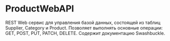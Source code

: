# ProductWebAPI

REST Web сервис для управления базой данных, состоящей из таблиц Supplier, Category и Product.
Позволяет выполнять основные операции: GET, POST, PUT, PATCH, DELETE.
Содержит документацию Swashbuckle.
